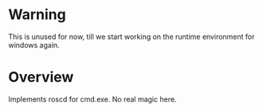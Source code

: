 # Warning

This is unused for now, till we start working on the runtime environment
for windows again.

# Overview 

Implements roscd for cmd.exe.  No real magic here.
